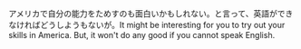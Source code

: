 <tr><td>アメリカで自分の能力をためすのも面白いかもしれない。と言って、英語ができなければどうしようもないが。<td><tr><tr><td>It might be interesting for you to try out your skills in America. But, it won't do any good if you cannot speak English.<td><tr></table>

